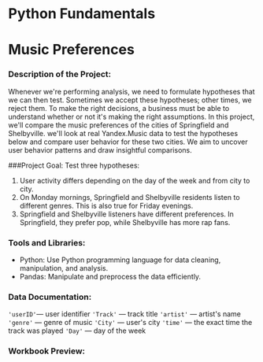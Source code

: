 # Python Fundamentals

# Music Preferences

### Description of the Project:
 Whenever we're performing analysis, we need to formulate hypotheses that we can then test. Sometimes we accept these hypotheses; other times, we reject them. To make the right decisions, a business must be able to understand whether or not it's making the right assumptions.
In this project, we'll compare the music preferences of the cities of Springfield and Shelbyville. we'll look at real Yandex.Music data to test the hypotheses below and compare user behavior for these two cities.
We aim to uncover user behavior patterns and draw insightful comparisons.

###Project Goal:
Test three hypotheses:

1. User activity differs depending on the day of the week and from city to city.
2. On Monday mornings, Springfield and Shelbyville residents listen to different genres. This is also true for Friday evenings.
3. Springfield and Shelbyville listeners have different preferences. In Springfield, they prefer pop, while Shelbyville has more rap fans.

### Tools and Libraries:
-	Python: Use Python programming language for data cleaning, manipulation, and analysis.
-	Pandas: Manipulate and preprocess the data efficiently.

### Data Documentation:
`'userID'`— user identifier
`'Track'` — track title
`'artist'` — artist's name
`'genre'` — genre of music 
`'City'` — user's city
`'time'` — the exact time the track was played
`'Day'` — day of the week

### Workbook Preview: